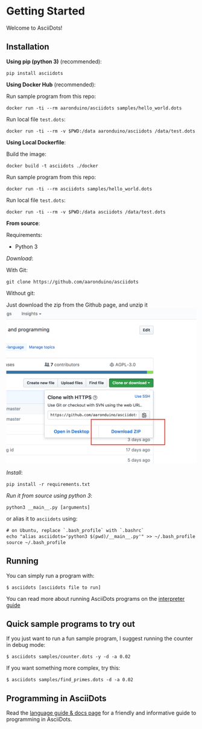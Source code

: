 # Getting Started

Welcome to AsciiDots!

## Installation

**Using pip (python 3)** (recommended):

```
pip install asciidots
```

**Using Docker Hub** (recommended):

Run sample program from this repo:
```
docker run -ti --rm aaronduino/asciidots samples/hello_world.dots
```

Run local file `test.dots`:
```
docker run -ti --rm -v $PWD:/data aaronduino/asciidots /data/test.dots
```

**Using Local Dockerfile**:  

Build the image:
```
docker build -t asciidots ./docker
```

Run sample program from this repo:
```
docker run -ti --rm asciidots samples/hello_world.dots
```

Run local file `test.dots`:
```
docker run -ti --rm -v $PWD:/data asciidots /data/test.dots
```

**From source**:

Requirements:
- Python 3

_Download_:

With Git:

```
git clone https://github.com/aaronduino/asciidots
```

Without git:

Just download the zip from the Github page, and unzip it
![screenshot](download_screenshot.png)

_Install_:
```
pip install -r requirements.txt
```

_Run it from source using python 3_:
```
python3 __main__.py [arguments]
```

or alias it to `asciidots` using:
```
# on Ubuntu, replace `.bash_profile` with `.bashrc`
echo "alias asciidots='python3 $(pwd)/__main__.py'" >> ~/.bash_profile
source ~/.bash_profile
```

## Running
You can simply run a program with:

```
$ asciidots [asciidots file to run]
```

You can read more about running AsciiDots programs on the [interpreter guide](interpreter.html)

## Quick sample programs to try out

If you just want to run a fun sample program, I suggest running the counter in debug mode:

```
$ asciidots samples/counter.dots -y -d -a 0.02
```

If you want something more complex, try this:

```
$ asciidots samples/find_primes.dots -d -a 0.02
```

## Programming in AsciiDots
Read the [language guide & docs page](language.html) for a friendly and informative guide to programming in AsciiDots.
